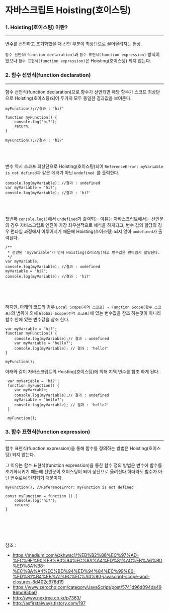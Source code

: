# 자바스크립트 Hoisting(호이스팅)

### 1. Hoisting(호이스팅) 이란?
---

변수를 선언하고 초기화했을 때 선언 부분이 최상단으로 끌어올려지는 현상.

`함수 선언식(function declaration)`과 `함수 표현식(function expression)` 방식이 있으나
`함수 표현식(function expression)`은 Hoisting(호이스팅) 되지 않는다.


### 2. 함수 선언식(function declaration)
---

함수 선언식(function declaration)으로 함수가 선언되면 해당 함수가 스코프 최상단으로 Hoisting(호이스팅)되어 두가지 모두 동일한 결과값을 보여준다.


	myFunction();//결과 : 'hi?'
	
	function myFunction() {
		console.log('hi?');
		return;
	}
	
	myFunction();//결과 : 'hi?'
	

<br><br><br>
변수 역시 스코프 최상단으로 Hoisting(호이스팅)되어 `ReferenceError: myVariable is not defined`과 같은 에러가 아닌 `undefined `를 출력한다.

	console.log(myVariable); //결과 : undefined
	var myVariable = 'hi?';
	console.log(myVariable); //결과 : 'hi?'

<br><br><br>
첫번째 `console.log()`에서 `undefined`가 출력되는 이유는 자바스크립트에서는 선언문의 경우 자바스크립트 엔진이 가장 최우선적으로 해석을 하게되고, 변수 값의 할당의 경우 런타임 과정에서 이루어지기 때문에 Hoisting(호이스팅) 되지 않아 `undefined`가 출력된다.
	
	/**
	 * 선언된 'myVariable'가 먼저 Hoisting(호이스팅)되고 변수값은 런타임시 할당된다.
	 */
	var myVariable;
	console.log(myVariable); //결과 : undefined
	myVariable = 'hi?';
	console.log(myVariable); //결과 : 'hi?'


<br><br><br>

하지만, 아래의 코드의 경우 `Local Scope(지역 스코프) - Function Scope(함수 스코프)`의 범위에 의해 `Global Scope(전역 스코프)`에 있는 변수값을 참조 하는것이 아니라 함수 안에 있는 변수값을 참조 한다.

	var myVariable = 'hi?';
	function myFunction() {
		console.log(myVariable);// 결과 : undefined
		var myVariable = 'hello?';
		console.log(myVariable); // 결과 : 'hello?'
	}
	
	myFunction();


아래와 같이 자바스크립트의 Hoisting(호이스팅)에 의해 지역 변수를 참조 하게 된다.

	 var myVariable = 'hi?';
	 function myFunction() {
		var myVariable;
	 	console.log(myVariable);// 결과 : undefined
	 	myVariable = 'hello?';
	 	console.log(myVariable); // 결과 : 'hello?'
	 }
	
	 myFunction();


### 3. 함수 표현식(function expression)
---

함수 표현식(function expression)을 통해 함수를 정의하는 방법은 Hoisting(호이스팅) 되지 않는다. 

그 이유는 함수 표현식(function expression)을 통한 함수 정의 방법은 변수에 함수를 초기화시키기 때문에 선언문이 호이스팅이 되어 상단으로 올려진다 하더라도 함수가 아닌 변수로써 인지되기 때문이다.



	myFunction(); //ReferenceError: myFunction is not defined
	
	const myFunction = function () {
		console.log('hi?');
		return;
	}



<br><br><br><br>

참조 :

- https://medium.com/@khwsc1/%EB%B2%88%EC%97%AD-%EC%9E%90%EB%B0%94%EC%8A%A4%ED%81%AC%EB%A6%BD%ED%8A%B8-%EC%8A%A4%EC%BD%94%ED%94%84%EC%99%80-%ED%81%B4%EB%A1%9C%EC%A0%80-javascript-scope-and-closures-8d402c976d19
- https://www.zerocho.com/category/JavaScript/post/5741d96d094da4986bc950a0
- http://www.nextree.co.kr/p7363/
- http://asfirstalways.tistory.com/197
